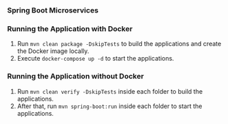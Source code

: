 ### Spring Boot Microservices

### Running the Application with Docker

1. Run `mvn clean package -DskipTests` to build the applications and create the Docker image locally.
2. Execute `docker-compose up -d` to start the applications.

### Running the Application without Docker

1. Run `mvn clean verify -DskipTests` inside each folder to build the applications.
2. After that, run `mvn spring-boot:run` inside each folder to start the applications.
